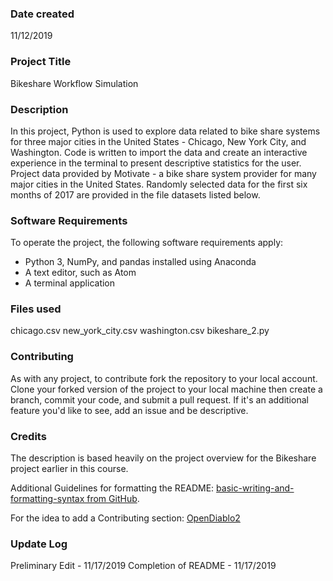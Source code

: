 ### Date created
11/12/2019

### Project Title
Bikeshare Workflow Simulation

### Description
In this project, Python is used to explore data related to bike share systems for three major cities in the United States - Chicago, New York City, and Washington.  Code is written to import the data and create an interactive experience in the terminal to present descriptive statistics for the user.  Project data provided by Motivate - a bike share system provider for many major cities in the United States.  Randomly selected data for the first six months of 2017 are provided in the file datasets listed below.

### Software Requirements
To operate the project, the following software requirements apply:
- Python 3, NumPy, and pandas installed using Anaconda
- A text editor, such as Atom
- A terminal application

### Files used
chicago.csv
new_york_city.csv
washington.csv
bikeshare_2.py

### Contributing
As with any project, to contribute fork the repository to your local account.  Clone your forked version of the project to your local machine then create a branch, commit your code, and submit a pull request.  If it's an additional feature you'd like to see, add an issue and be descriptive.  

### Credits
The description is based heavily on the project overview for the Bikeshare project earlier in this course.

Additional Guidelines for formatting the README:
[basic-writing-and-formatting-syntax from GitHub](https://help.github.com/en/github/writing-on-github/basic-writing-and-formatting-syntax).

For the idea to add a Contributing section:
[OpenDiablo2](https://github.com/OpenDiablo2/OpenDiablo2/blob/master/README.md)

### Update Log
Preliminary Edit - 11/17/2019
Completion of README - 11/17/2019

